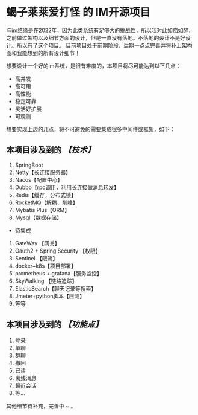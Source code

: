 # 蝎子莱莱爱打怪 的 IM开源项目

与im结缘是在2022年，因为此类系统有足够大的挑战性，所以我对此如痴如醉，之前做过架构以及细节方面的设计，但是一直没有落地。不落地的设计不是好设计。所以有了这个项目。
目前项目处于前期阶段，后期一点点完善并将补上架构图和我能想到的所有设计细节！

想要设计一个好的im系统，是很有难度的，本项目将尽可能达到以下几点：
- 高并发
- 高可用
- 高性能
- 稳定可靠
- 灵活好扩展
- 可观测

想要实现上边的几点，将不可避免的需要集成很多中间件或框架，如下：

## 本项目涉及到的 ***【技术】***
1. SpringBoot
1. Netty【长连接服务器】
1. Nacos【配置中心】
1. Dubbo【rpc调用，利用长连接做消息转发】
1. Redis【缓存，分布式锁】
1. RocketMQ【解耦、削峰】
1. Mybatis Plus【ORM】
1. Mysql【数据存储】

- 待集成
1. GateWay 【网关】
1. Oauth2 + Spring Security 【权限】
1. Sentinel 【限流】
1. docker+k8s【项目部署】
1. prometheus + grafana【服务监控】
1. SkyWalking 【链路追踪】
1. ElasticSearch【聊天记录等搜索】
1. Jmeter+python脚本【压测】
1. 等等

## 本项目涉及到的 ***【功能点】***
1. 登录
1. 单聊
1. 群聊
1. 撤回
1. 已读
1. 离线消息
1. 最近会话
1. 等... 


其他细节待补充，完善中 ~ 。